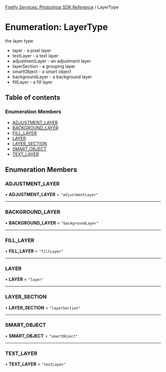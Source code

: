 [Firefly Services: Photoshop SDK Reference](../index.md) / LayerType

# Enumeration: LayerType

the layer type

* layer - a pixel layer
* textLayer - a text layer
* adjustmentLayer - an adjustment layer
* layerSection - a grouping layer
* smartObject - a smart object
* backgroundLayer - a background layer
* fillLayer - a fill layer

## Table of contents

### Enumeration Members

- [ADJUSTMENT\_LAYER](LayerType.md#adjustment_layer)
- [BACKGROUND\_LAYER](LayerType.md#background_layer)
- [FILL\_LAYER](LayerType.md#fill_layer)
- [LAYER](LayerType.md#layer)
- [LAYER\_SECTION](LayerType.md#layer_section)
- [SMART\_OBJECT](LayerType.md#smart_object)
- [TEXT\_LAYER](LayerType.md#text_layer)

## Enumeration Members

### ADJUSTMENT\_LAYER

• **ADJUSTMENT\_LAYER** = ``"adjustmentLayer"``

___

### BACKGROUND\_LAYER

• **BACKGROUND\_LAYER** = ``"backgroundLayer"``

___

### FILL\_LAYER

• **FILL\_LAYER** = ``"fillLayer"``

___

### LAYER

• **LAYER** = ``"layer"``

___

### LAYER\_SECTION

• **LAYER\_SECTION** = ``"layerSection"``

___

### SMART\_OBJECT

• **SMART\_OBJECT** = ``"smartObject"``

___

### TEXT\_LAYER

• **TEXT\_LAYER** = ``"textLayer"``

